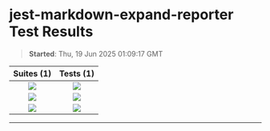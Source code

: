 # jest-markdown-expand-reporter Test Results

> **Started**: Thu, 19 Jun 2025 01:09:17 GMT

<center>
  
|Suites (1)|Tests (1)|
|:-:|:-:|
|![](https://img.shields.io/badge/Passed-1-green) | ![](https://img.shields.io/badge/Passed-1-green)|
|![](https://img.shields.io/badge/Failed-0-lightgrey) | ![](https://img.shields.io/badge/Failed-0-lightgrey)|
|![](https://img.shields.io/badge/Pending-0-lightgrey) | ![](https://img.shields.io/badge/Pending-0-lightgrey)|

---

</center>